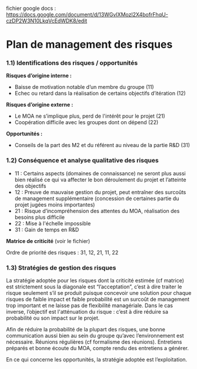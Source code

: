 ###

fichier google docs : https://docs.google.com/document/d/13WGvIXMozl2X4bofrFhqU-czDP2W3N10LkqVcEdWDK8/edit

###


# Plan de management des risques


### 1.1) Identifications des risques / opportunités
__Risques d’origine interne :__
* Baisse de motivation notable d’un membre du groupe (11)
* Echec ou retard dans la réalisation de certains objectifs d’itération (12)

__Risques d’origine externe :__
* Le MOA ne s’implique plus, perd de l'intérêt pour le projet (21)
* Coopération difficile avec les groupes dont on dépend (22)

__Opportunités :__
* Conseils de la part des M2 et du référent au niveau de la partie R&D (31)

### 1.2) Conséquence et analyse qualitative des risques

* 11 : Certains aspects (domaines de connaissance) ne seront plus aussi bien réalisé ce qui va affecter le bon déroulement du projet et l’atteinte des objectifs
* 12 : Preuve de mauvaise gestion du projet, peut entraîner des surcoûts de management supplémentaire (concession de certaines partie du projet jugées moins importantes)
* 21 : Risque d’incompréhension des attentes du MOA, réalisation des besoins plus difficile
* 22 : Mise à l'échelle impossible
* 31 : Gain de temps en R&D

**Matrice de criticité**
(voir le fichier)



Ordre de priorité des risques : 31, 12, 21, 11, 22

### 1.3) Stratégies de gestion des risques

La stratégie adoptée pour les risques dont la criticité estimée (cf matrice) est strictement sous la diagonale est “l’acceptation”, 
c’est à dire traiter le risque seulement s’il se produit puisque concevoir une solution pour chaque risques de faible impact 
et faible probabilité est un surcoût de management trop important et ne laisse pas de flexibilité managériale. 
Dans le cas inverse, l’objectif est l'atténuation du risque : c’est à dire réduire sa probabilité ou son impact sur le projet. 

Afin de réduire la probabilité de la plupart des risques, une bonne communication aussi bien au sein du groupe qu’avec l’environnement est nécessaire.
Réunions régulières (cf formalisme des réunions).
Entretiens préparés et bonne écoute du MOA, compte rendu des entretiens a générer.

En ce qui concerne les opportunités, la stratégie adoptée est l’exploitation.



